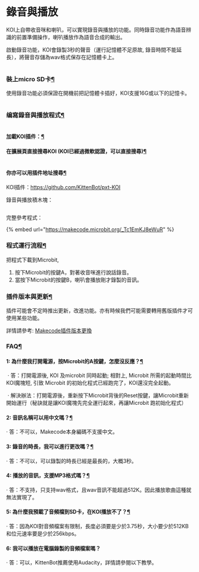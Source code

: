 # 錄音與播放

KOI上自帶收音咪和喇叭，可以實現錄音與播放的功能。同時錄音功能作為語音辨識的前置準備操作，喇叭播放作為語音合成的輸出。

啟動錄音功能，KOI會錄製3秒的聲音（運行記憶體不足原故, 錄音時間不能延長），將聲音存儲為wav格式保存在記憶體卡上。

<figure><img src="https://kittenbothk.readthedocs.io/en/latest/_images/013.png" alt=""><figcaption></figcaption></figure>

### 裝上micro SD卡[¶](broken-reference)

使用錄音功能必須保證在開機前把記憶體卡插好，KOI支援16G或以下的記憶卡。

<figure><img src="https://kittenbothk.readthedocs.io/en/latest/_images/02-12.png" alt=""><figcaption></figcaption></figure>

### 编寫錄音與播放程式[¶](broken-reference)

<figure><img src="https://kittenbothk.readthedocs.io/en/latest/_images/mcbanner.png" alt=""><figcaption></figcaption></figure>

#### 加載KOI插件：[¶](broken-reference)

#### 在擴展頁直接搜尋KOI (KOI已經過微軟認證，可以直接搜尋)[¶](broken-reference)

<figure><img src="https://kittenbothk.readthedocs.io/en/latest/_images/koi_search.png" alt=""><figcaption></figcaption></figure>

#### 你亦可以用插件地址搜尋[¶](broken-reference)

KOI插件：https://github.com/KittenBot/pxt-KOI

錄音與播放積木塊：

<figure><img src="https://kittenbothk.readthedocs.io/en/latest/_images/041.png" alt=""><figcaption></figcaption></figure>

完整參考程式：

{% embed url="https://makecode.microbit.org/_Tc1EmKJ8eWuR" %}

### 程式運行流程[¶](broken-reference)

把程式下載到Microbit,

1. 按下Microbit的按鍵A，對著收音咪進行說話錄音。
2. 當按下Microbit的按鍵B，喇叭會播放剛才錄製的音訊。

### 插件版本與更新[¶](broken-reference)

插件可能會不定時推出更新，改進功能。亦有時候我們可能需要轉用舊版插件才可使用某些功能。

詳情請參考: [Makecode插件版本更換](../../../programmingplatforms/makecode/makecodeextupdate.md)

### FAQ[¶](broken-reference)

#### 1: 為什麼我打開電源，按Microbit的A按鍵，怎麼沒反應？[¶](broken-reference)

​ · 答：打開電源後, KOI 及microbit 同時起動; 相對上, Microbit 所需的起動時間比KOI魔塊短, 引致 Microbit 的初始化程式已經跑完了，KOI還沒完全起動。

​ · 解決辦法：打開電源後，重新按下Microbit背後的Reset按鍵，讓Microbit重新開始運行（秘訣就是讓KOI魔塊先完全運行起來，再讓Microbit 跑初始化程式）

#### 2: 音訊名稱可以用中文嗎？[¶](broken-reference)

· 答：不可以，Makecode本身編碼不支援中文。

#### 3: 錄音的時長，我可以進行更改嗎？[¶](broken-reference)

· 答：不可以，可以錄製的時長已經是最長的，大概3秒。

#### 4: 播放的音訊，支援MP3格式嗎？[¶](broken-reference)

· 答：不支持，只支持wav格式，且wav音訊不能超過512K。因此播放歌曲這種就無法實現了。

#### 5: 為什麼我預載了音頻檔到SD卡，在KOI播放不了？[¶](broken-reference)

· 答：因為KOI對音頻檔案有限制，長度必須要是少於3.75秒，大小要少於512KB和位元速率要是少於256kbps。

#### 6: 我可以播放在電腦錄製的音頻檔案嗎？

· 答：可以，KittenBot推薦使用Audacity，詳情請參閱以下教學。
